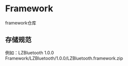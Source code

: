 # Framework
framework仓库

## 存储规范
例如：LZBluetooth  1.0.0
Framework/LZBluetooth/1.0.0/LZBluetooth.framework.zip

